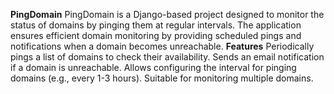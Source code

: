 **PingDomain** 
PingDomain is a Django-based project designed to monitor the status of domains by pinging them at regular intervals. 
The application ensures efficient domain monitoring by providing scheduled pings and notifications when a domain becomes unreachable.
**Features**
Periodically pings a list of domains to check their availability.
Sends an email notification if a domain is unreachable.
Allows configuring the interval for pinging domains (e.g., every 1-3 hours).
Suitable for monitoring multiple domains.
